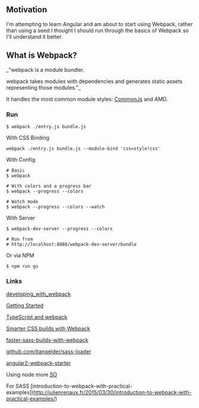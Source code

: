 ## Motivation

I'm attempting to learn Angular and am about to start using Webpack, rather than using a seed I thought I should run through the basics of Webpack so I'll understand it better.

## What is Webpack?

_"webpack is a module bundler.
  
  webpack takes modules with dependencies and generates static assets representing those modules."_
  
It handles the most common module styles: [CommonJs](https://webpack.github.io/docs/commonjs.html) and AMD.

### Run

```
$ webpack ./entry.js bundle.js

```

With CSS Binding

```
webpack ./entry.js bundle.js --module-bind 'css=style!css'
```

With Config

```
# Basic
$ webpack

# With colors and a progress bar
$ webpack --progress --colors

# Watch mode
$ webpack --progress --colors --watch

```

With Server

```
$ webpack-dev-server --progress --colors

# Run from
# http://localhost:8080/webpack-dev-server/bundle
```

Or via NPM

```
$ npm run go
```






### Links

[developing_with_webpack](http://survivejs.com/webpack_react/developing_with_webpack/)

[Getting Started](http://webpack.github.io/docs/tutorials/getting-started/)

[TypeScript and webpack](http://www.jbrantly.com/typescript-and-webpack/)

[Smarter CSS builds with Webpack](https://www.bensmithett.com/smarter-css-builds-with-webpack/)

[faster-sass-builds-with-webpack](http://eng.localytics.com/faster-sass-builds-with-webpack/)

[github.com/jtangelder/sass-loader](https://github.com/jtangelder/sass-loader)

[angular2-webpack-starter](https://github.com/AngularClass/angular2-webpack-starter)

Using node more
[SO](http://stackoverflow.com/questions/32155154/webpack-config-how-to-just-copy-the-index-html-to-the-dist-folder)

For SASS
[introduction-to-webpack-with-practical-examples])http://julienrenaux.fr/2015/03/30/introduction-to-webpack-with-practical-examples/)